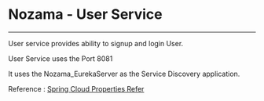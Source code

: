 # Nozama - User Service
--------------------------------------
User service provides ability to signup and login User.

User Service uses the Port 8081

It uses the Nozama_EurekaServer as the Service Discovery application.

Reference : [Spring Cloud Properties Refer](https://cloud.spring.io/spring-cloud-netflix/multi/multi__service_discovery_eureka_clients.html)